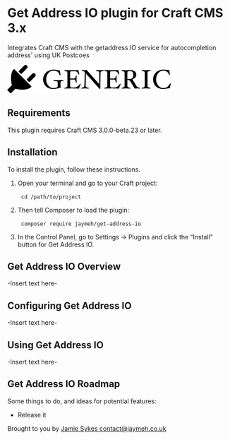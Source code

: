 # Get Address IO plugin for Craft CMS 3.x

Integrates Craft CMS with the getaddress IO service for autocompletion address' using UK Postcoes

![Screenshot](resources/img/plugin-logo.png)

## Requirements

This plugin requires Craft CMS 3.0.0-beta.23 or later.

## Installation

To install the plugin, follow these instructions.

1. Open your terminal and go to your Craft project:

        cd /path/to/project

2. Then tell Composer to load the plugin:

        composer require jaymeh/get-address-io

3. In the Control Panel, go to Settings → Plugins and click the “Install” button for Get Address IO.

## Get Address IO Overview

-Insert text here-

## Configuring Get Address IO

-Insert text here-

## Using Get Address IO

-Insert text here-

## Get Address IO Roadmap

Some things to do, and ideas for potential features:

* Release it

Brought to you by [Jamie Sykes <contact@jaymeh.co.uk>](https://jaymeh.co.uk)
